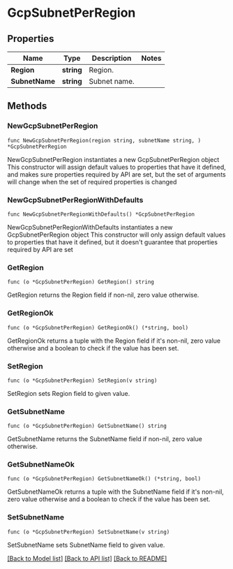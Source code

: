 # GcpSubnetPerRegion

## Properties

Name | Type | Description | Notes
------------ | ------------- | ------------- | -------------
**Region** | **string** | Region. | 
**SubnetName** | **string** | Subnet name. | 

## Methods

### NewGcpSubnetPerRegion

`func NewGcpSubnetPerRegion(region string, subnetName string, ) *GcpSubnetPerRegion`

NewGcpSubnetPerRegion instantiates a new GcpSubnetPerRegion object
This constructor will assign default values to properties that have it defined,
and makes sure properties required by API are set, but the set of arguments
will change when the set of required properties is changed

### NewGcpSubnetPerRegionWithDefaults

`func NewGcpSubnetPerRegionWithDefaults() *GcpSubnetPerRegion`

NewGcpSubnetPerRegionWithDefaults instantiates a new GcpSubnetPerRegion object
This constructor will only assign default values to properties that have it defined,
but it doesn't guarantee that properties required by API are set

### GetRegion

`func (o *GcpSubnetPerRegion) GetRegion() string`

GetRegion returns the Region field if non-nil, zero value otherwise.

### GetRegionOk

`func (o *GcpSubnetPerRegion) GetRegionOk() (*string, bool)`

GetRegionOk returns a tuple with the Region field if it's non-nil, zero value otherwise
and a boolean to check if the value has been set.

### SetRegion

`func (o *GcpSubnetPerRegion) SetRegion(v string)`

SetRegion sets Region field to given value.


### GetSubnetName

`func (o *GcpSubnetPerRegion) GetSubnetName() string`

GetSubnetName returns the SubnetName field if non-nil, zero value otherwise.

### GetSubnetNameOk

`func (o *GcpSubnetPerRegion) GetSubnetNameOk() (*string, bool)`

GetSubnetNameOk returns a tuple with the SubnetName field if it's non-nil, zero value otherwise
and a boolean to check if the value has been set.

### SetSubnetName

`func (o *GcpSubnetPerRegion) SetSubnetName(v string)`

SetSubnetName sets SubnetName field to given value.



[[Back to Model list]](../README.md#documentation-for-models) [[Back to API list]](../README.md#documentation-for-api-endpoints) [[Back to README]](../README.md)


